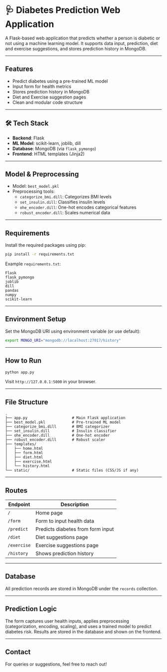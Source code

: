 # 🩺 Diabetes Prediction Web Application

A Flask-based web application that predicts whether a person is diabetic or not using a machine learning model. It supports data input, prediction, diet and exercise suggestions, and stores prediction history in MongoDB.

---

##  Features

-  Predict diabetes using a pre-trained ML model
-  Input form for health metrics
-  Stores prediction history in MongoDB
-  Diet and  Exercise suggestion pages
-  Clean and modular code structure

---

## 🛠 Tech Stack

- **Backend**: Flask
- **ML Model**: scikit-learn, joblib, dill
- **Database**: MongoDB (via `flask_pymongo`)
- **Frontend**: HTML templates (Jinja2)

---

##  Model & Preprocessing

- Model: `best_model.pkl`
- Preprocessing tools:
  - `categorize_bmi.dill`: Categorizes BMI levels
  - `set_insulin.dill`: Classifies insulin levels
  - `ohe_encoder.dill`: One-hot encodes categorical features
  - `robust_encoder.dill`: Scales numerical data

---

##  Requirements

Install the required packages using pip:

```bash
pip install -r requirements.txt
```

Example `requirements.txt`:

```
Flask
flask_pymongo
joblib
dill
pandas
numpy
scikit-learn
```

---

##  Environment Setup

Set the MongoDB URI using environment variable (or use default):

```bash
export MONGO_URI="mongodb://localhost:27017/history"
```

---

##  How to Run

```bash
python app.py
```

Visit `http://127.0.0.1:5000` in your browser.

---

##  File Structure

```
.
├── app.py                    # Main Flask application
├── best_model.pkl            # Pre-trained ML model
├── categorize_bmi.dill       # BMI categorizer
├── set_insulin.dill          # Insulin classifier
├── ohe_encoder.dill          # One-hot encoder
├── robust_encoder.dill       # Robust scaler
├── templates/
│   ├── home.html
│   ├── form.html
│   ├── diet.html
│   ├── exercise.html
│   └── history.html
└── static/                   # Static files (CSS/JS if any)
```

---

##  Routes

| Endpoint       | Description                        |
|----------------|------------------------------------|
| `/`            | Home page                          |
| `/form`        | Form to input health data          |
| `/predict`     | Predicts diabetes from form input  |
| `/diet`        | Diet suggestions page              |
| `/exercise`    | Exercise suggestions page          |
| `/history`     | Shows prediction history           |

---

##  Database

All prediction records are stored in MongoDB under the `records` collection.

---

##  Prediction Logic

The form captures user health inputs, applies preprocessing (categorization, encoding, scaling), and uses a trained model to predict diabetes risk. Results are stored in the database and shown on the frontend.

---

##  Contact

For queries or suggestions, feel free to reach out!
